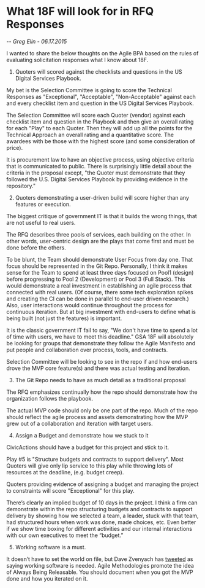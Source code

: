 # What 18F will look for in RFQ Responses

-- *Greg Elin - 06.17.2015*


I wanted to share the below thoughts on the Agile BPA based on the rules of evaluating solicitation responses what I know about 18F. 


1) Quoters will scored against the checklists and questions in the US Digital Services Playbook. 


My bet is the Selection Committee is going to score the Technical Responses as "Exceptional", "Acceptable", "Non-Acceptable" against each and every checklist item and question in the US Digital Services Playbook. 


The Selection Committee will score each Quoter (vendor) against each checklist item and question in the Playbook and then give an overall rating for each "Play" to each Quoter. Then they will add up all the points for the Technical Approach an overall rating and a quantitative score. The awardees with be those with the highest score (and some consideration of price).


It is procurement law to have an objective process, using objective criteria that is communicated to public. There is surprisingly little detail about the criteria in the proposal except, "the Quoter must demonstrate that they followed the U.S. Digital Services Playbook by providing evidence in the repository." 


2) Quoters demonstrating a user-driven build will score higher than any features or execution.


The biggest critique of government IT is that it builds the wrong things, that are not useful to real users.


The RFQ describes three pools of services, each building on the other. In other words, user-centric design are the plays that come first and must be done before the others. 


To be blunt, the Team should demonstrate User Focus from day one. That focus should be represented in the Git Repo. Personally, I think it makes sense for the Team to spend at least three days focused on Pool1 (design) before progressing to Pool 2 (Development) or Pool 3 (Full Stack).  This would demonstrate a real investment in establishing an agile process that connected with real users. (Of course, there some tech exploration spikes and creating the CI can be done in parallel to end-user driven research.) Also, user interactions would continue throughout the process for continuous iteration. But at big investment with end-users to define what is being built (not just the features) is important.


It is the classic government IT fail to say, "We don't have time to spend a lot of time with users, we have to meet this deadline." GSA 18F will absolutely be looking for groups that demonstrate they follow the Agile Manifesto and put people and collaboration over process, tools, and contracts. 


Selection Committee will be looking to see in the repo if and how end-users drove the MVP core feature(s) and there was actual testing and iteration.


3) The Git Repo needs to have as much detail as a traditional proposal


The RFQ emphasizes continually how the repo should demonstrate how the organization follows the playbook.


The actual MVP code should only be one part of the repo. Much of the repo should reflect the agile process and assets demonstrating how the MVP grew out of a collaboration and iteration with target users.


4) Assign a Budget and demonstrate how we stuck to it


CivicActions should have a budget for this project and stick to it. 


Play #5 is "Structure budgets and contracts to support delivery". Most Quoters will give only lip service to this play while throwing lots of resources at the deadline, (e.g. budget creep). 


Quoters providing evidence of assigning a budget and managing the project to constraints will score "Exceptional" for this play. 


There’s clearly an implied budget of 10 days in the project. I think a firm can demonstrate within the repo  structuring budgets and contracts to support delivery by showing how we selected a team, a leader, stuck with that team, had structured hours when work was done, made choices, etc. Even better if we show time boxing for different activities and our internal interactions with our own executives to meet the “budget.”


5) Working software is a must.


It doesn’t have to set the world on file, but Dave Zvenyach has [tweeted](https://twitter.com/vdavez/status/610944595002847233) as saying working software is needed.  Agile Methodologies promote the idea of Always Being Releasable.  You should document when you got the MVP done and how you iterated on it.